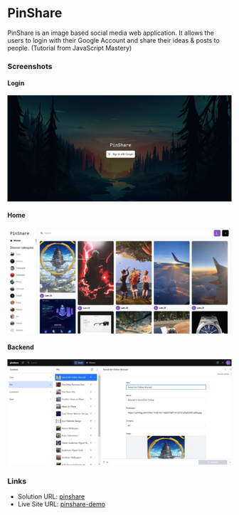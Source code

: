 # PinShare

PinShare is an image based social media web application. It allows the users to login with their Google Account and share their ideas & posts to people. (Tutorial from JavaScript Mastery)

### Screenshots

#### Login
![](screenshot/pinshare1.jpg)

#### Home
![](screenshot/pinshare2.jpg)

#### Backend
![](screenshot/pinshare3.jpg)

### Links

- Solution URL: [pinshare](https://github.com/C411M3J4X/pinshare)
- Live Site URL: [pinshare-demo](https://pinshare-demo.netlify.app/login)
